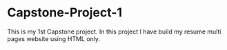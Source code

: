 # Capstone-Project-1
This is my 1st Capstone project. In this project I have build my resume multi pages website using HTML only.
